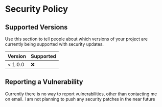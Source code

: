 # Security Policy

## Supported Versions

Use this section to tell people about which versions of your project are
currently being supported with security updates.

| Version | Supported          |
| ------- | ------------------ |
| < 1.0.0 | :x:                |


## Reporting a Vulnerability

Currently there is no way to report vulnerabilities, other than contacting me on email. I am not planning to push any security patches in the near future
